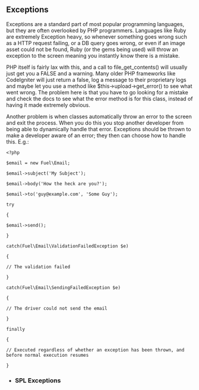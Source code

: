 ## Exceptions

Exceptions are a standard part of most popular programming languages, but they are often overlooked by PHP programmers. Languages like Ruby are extremely Exception heavy, so whenever something goes wrong such as a HTTP request failing, or a DB query goes wrong, or even if an image asset could not be found, Ruby \(or the gems being used\) will throw an exception to the screen meaning you instantly know there is a mistake.

PHP itself is fairly lax with this, and a call to file\_get\_contents\(\) will usually just get you a FALSE and a warning. Many older PHP frameworks like CodeIgniter will just return a false, log a message to their proprietary logs and maybe let you use a method like $this-&gt;upload-&gt;get\_error\(\) to see what went wrong. The problem here is that you have to go looking for a mistake and check the docs to see what the error method is for this class, instead of having it made extremely obvious.

Another problem is when classes automatically throw an error to the screen and exit the process. When you do this you stop another developer from being able to dynamically handle that error. Exceptions should be thrown to make a developer aware of an error; they then can choose how to handle this. E.g.:

`<?php`

`$email = new Fuel\Email;`

`$email->subject('My Subject');`

`$email->body('How the heck are you?');`

`$email->to('guy@example.com', 'Some Guy');`

`try`

`{`

`$email->send();`

`}`

`catch(Fuel\Email\ValidationFailedException $e)`

`{`

`// The validation failed`

`}`

`catch(Fuel\Email\SendingFailedException $e)`

`{`

`// The driver could not send the email`

`}`

`finally`

`{`

`// Executed regardless of whether an exception has been thrown, and before normal execution resumes`

`}`



* ### SPL Exceptions



